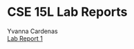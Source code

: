 # CSE 15L Lab Reports
Yvanna Cardenas <br>
[Lab Report 1](https://github.com/yvcardenas/cse15l-lab-reports/blob/6d4b79288cbc7669e7e34c6dcc5b0b1357bd4c7f/LabReport1.md)
